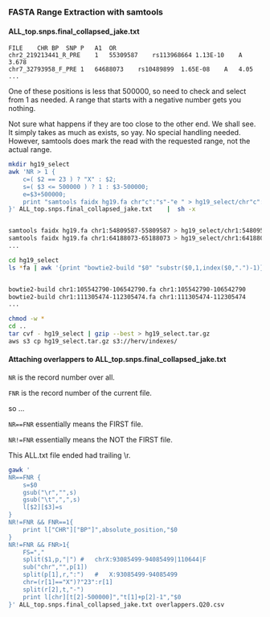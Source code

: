 ### FASTA Range Extraction with samtools

#### ALL_top.snps.final_collapsed_jake.txt

```
FILE	CHR	BP	SNP	P	A1	OR
chr2_219213441_R_PRE	1	55309587	rs113968664	1.13E-10	A	3.678
chr7_32793958_F_PRE	1	64688073	rs10489899	1.65E-08	A	4.05
...
```


One of these positions is less that 500000, so need to check and select from 1 as needed.
A range that starts with a negative number gets you nothing.

Not sure what happens if they are too close to the other end. We shall see.
It simply takes as much as exists, so yay. No special handling needed.
However, samtools does mark the read with the requested range, not the actual range.


```BASH
mkdir hg19_select
awk 'NR > 1 {
	c=( $2 == 23 ) ? "X" : $2;
	s=( $3 <= 500000 ) ? 1 : $3-500000;
	e=$3+500000;
	print "samtools faidx hg19.fa chr"c":"s"-"e " > hg19_select/chr"c":"s"-"e".fa"
}' ALL_top.snps.final_collapsed_jake.txt    |  sh -x


samtools faidx hg19.fa chr1:54809587-55809587 > hg19_select/chr1:54809587-55809587.fa
samtools faidx hg19.fa chr1:64188073-65188073 > hg19_select/chr1:64188073-65188073.fa
...
```




```BASH
cd hg19_select
ls *fa | awk '{print "bowtie2-build "$0" "substr($0,1,index($0,".")-1)}' | sh -x


bowtie2-build chr1:105542790-106542790.fa chr1:105542790-106542790
bowtie2-build chr1:111305474-112305474.fa chr1:111305474-112305474
...
```

```BASH
chmod -w *
cd ..
tar cvf - hg19_select | gzip --best > hg19_select.tar.gz
aws s3 cp hg19_select.tar.gz s3://herv/indexes/
```







#### Attaching overlappers to ALL_top.snps.final_collapsed_jake.txt


`NR` is the record number over all.

`FNR` is the record number of the current file.

so ...

`NR==FNR` essentially means the FIRST file.

`NR!=FNR` essentially means the NOT the FIRST file.

This ALL.txt file ended had trailing \r.


```BASH
gawk '
NR==FNR {
	s=$0
	gsub("\r","",s)
	gsub("\t",",",s)
	l[$2][$3]=s
}
NR!=FNR && FNR==1{
	print l["CHR"]["BP"]",absolute_position,"$0
}
NR!=FNR && FNR>1{
	FS=","
	split($1,p,"|")	#	chrX:93085499-94085499|110644|F
	sub("chr","",p[1])
	split(p[1],r,":")	#	X:93085499-94085499
	chr=(r[1]=="X")?"23":r[1]
	split(r[2],t,"-")
	print l[chr][t[2]-500000]","t[1]+p[2]-1","$0
}' ALL_top.snps.final_collapsed_jake.txt overlappers.Q20.csv
```




